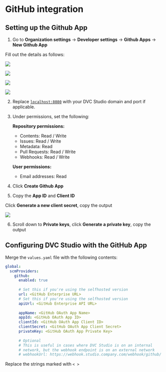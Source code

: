 # GitHub integration

## Setting up the Github App

1. Go to **Organization settings** -> **Developer settings** -> **Github Apps**
   -> **New Github App**

Fill out the details as follows:

![](/img/studio-selfhosted-github-1.png)

![](/img/studio-selfhosted-github-2.png)

![](/img/studio-selfhosted-github-3.png)

![](/img/studio-selfhosted-github-4.png)

2. Replace [`localhost:8080`](http://localhost:8080) with your DVC Studio domain
   and port if applicable.

3. Under permissions, set the following:

   **Repository permissions:**

   - Contents: Read / Write
   - Issues: Read / Write
   - Metadata: Read
   - Pull Requests: Read / Write
   - Webhooks: Read / Write

   **User permissions:**

   - Email addresses: Read

4. Click **Create Github App**

5. Copy the **App ID** and **Client ID**

Click **Generate a new client secret**, copy the output

![](/img/studio-selfhosted-github-5.png)

6. Scroll down to **Private keys**, click **Generate a private key**, copy the
   output

## Configuring DVC Studio with the GitHub App

Merge the `values.yaml` file with the following contents:

```yaml
global:
  scmProviders:
    github:
      enabled: true
   
      # Set this if you're using the selfhosted version
      url: <GitHub Enterprise URL>
      # Set this if you're using the selfhosted version
      apiUrl: <GitHub Enterprise API URL>
   
      appName: <GitHub OAuth App Name>
      appId: <GitHub OAuth App ID>
      clientId: <GitHub OAuth App Client ID>
      clientSecret: <GitHub OAuth App Client Secret>
      privateKey: <GitHub OAuth App Private Key>
   
      # Optional
      # This is useful in cases where DVC Studio is on an internal
      # network, but the webhook endpoint is on an external network
      # webhookUrl: https://webhook.studio.company.com/webhook/github/
```

<admon type="info">

Replace the strings marked with `< >`

</admon>
